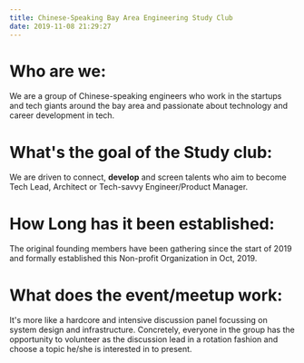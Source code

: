 ```yaml
---
title: Chinese-Speaking Bay Area Engineering Study Club
date: 2019-11-08 21:29:27
---
```

# Who are we:
We are a group of Chinese-speaking engineers who work in the startups and tech giants around the bay area and passionate about technology and career development in tech.
# What's the goal of the Study club:
We are driven to connect, **develop** and screen talents who aim to become Tech Lead, Architect or Tech-savvy Engineer/Product Manager.
# How Long has it been established:
The original founding members have been gathering since the start of 2019 and formally established this Non-profit Organization in Oct, 2019.
# What does the event/meetup work:
It's more like a hardcore and intensive discussion panel focussing on system design and infrastructure. Concretely, everyone in the group has the opportunity to volunteer as the discussion lead in a rotation fashion and choose a topic he/she is interested in to present.
